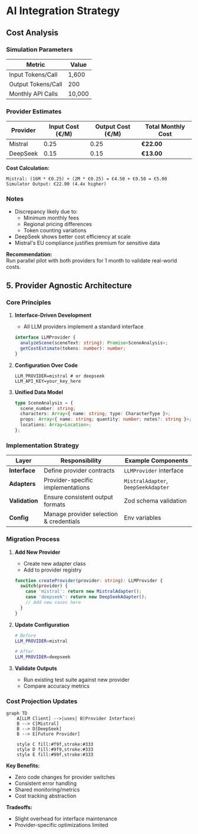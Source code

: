 # AI Integration Strategy



## Cost Analysis

### Simulation Parameters
| Metric               | Value       |
|----------------------|-------------|
| Input Tokens/Call    | 1,600       |
| Output Tokens/Call   | 200         |
| Monthly API Calls    | 10,000      |

### Provider Estimates
| Provider   | Input Cost (€/M) | Output Cost (€/M) | Total Monthly Cost |
|------------|------------------|-------------------|--------------------|
| Mistral    | 0.25             | 0.25              | **€22.00**         |
| DeepSeek   | 0.15             | 0.15              | **€13.00**         |

**Cost Calculation:**
```
Mistral: (16M * €0.25) + (2M * €0.25) = €4.50 + €0.50 = €5.00  
Simulator Output: €22.00 (4.4x higher)
```

### Notes
- Discrepancy likely due to:
  - Minimum monthly fees
  - Regional pricing differences
  - Token counting variations
- DeepSeek shows better cost efficiency at scale
- Mistral's EU compliance justifies premium for sensitive data

**Recommendation:**  
Run parallel pilot with both providers for 1 month to validate real-world costs.

## 5. Provider Agnostic Architecture

### Core Principles
1. **Interface-Driven Development**  
   - All LLM providers implement a standard interface
   ```typescript
   interface LLMProvider {
     analyzeScene(sceneText: string): Promise<SceneAnalysis>;
     getCostEstimate(tokens: number): number;
   }
   ```

2. **Configuration Over Code**  
   ```env
   LLM_PROVIDER=mistral # or deepseek
   LLM_API_KEY=your_key_here
   ```

3. **Unified Data Model**  
   ```typescript
   type SceneAnalysis = {
     scene_number: string;
     characters: Array<{ name: string; type: CharacterType }>;
     props: Array<{ name: string; quantity: number; notes?: string }>;
     locations: Array<Location>;
   };
   ```

### Implementation Strategy
| Layer           | Responsibility                          | Example Components          |
|-----------------|-----------------------------------------|-----------------------------|
| **Interface**   | Define provider contracts               | `LLMProvider` interface     |
| **Adapters**    | Provider-specific implementations       | `MistralAdapter`, `DeepSeekAdapter` |
| **Validation**  | Ensure consistent output formats        | Zod schema validation       |
| **Config**      | Manage provider selection & credentials | Env variables               |

### Migration Process
1. **Add New Provider**  
   - Create new adapter class
   - Add to provider registry
   ```typescript
   function createProvider(provider: string): LLMProvider {
     switch(provider) {
       case 'mistral': return new MistralAdapter();
       case 'deepseek': return new DeepSeekAdapter();
       // Add new cases here
     }
   }
   ```

2. **Update Configuration**  
   ```bash
   # Before
   LLM_PROVIDER=mistral
   
   # After
   LLM_PROVIDER=deepseek
   ```

3. **Validate Outputs**  
   - Run existing test suite against new provider
   - Compare accuracy metrics

### Cost Projection Updates
```mermaid
graph TD
    A[LLM Client] -->|uses| B(Provider Interface)
    B --> C[Mistral]
    B --> D[DeepSeek]
    B --> E[Future Provider]
    
    style C fill:#f9f,stroke:#333
    style D fill:#9f9,stroke:#333
    style E fill:#99f,stroke:#333
```

**Key Benefits:**
- Zero code changes for provider switches
- Consistent error handling
- Shared monitoring/metrics
- Cost tracking abstraction

**Tradeoffs:**
- Slight overhead for interface maintenance
- Provider-specific optimizations limited

